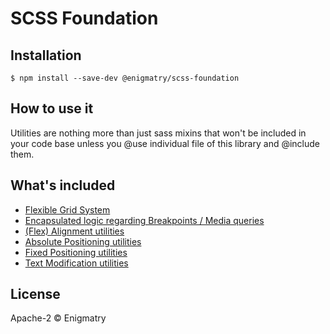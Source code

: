 
# SCSS Foundation

## Installation

```
$ npm install --save-dev @enigmatry/scss-foundation
```

## How to use it

Utilities are nothing more than just sass mixins that won't be included in your code base unless you @use individual file of this library and @include them.


## What's included

- [Flexible Grid System](../scss-foundation/docs/grid.md)
- [Encapsulated logic regarding Breakpoints / Media queries](../scss-foundation/docs/breakpoints.md)
- [(Flex) Alignment utilities](../scss-foundation/docs/alignment.md)
- [Absolute Positioning utilities](../scss-foundation/docs/absolute-positioning.md)
- [Fixed Positioning utilities](../scss-foundation/docs/fixed-positioning.md)
- [Text Modification utilities](../scss-foundation/docs/text-modification.md)

## License

Apache-2 © Enigmatry

